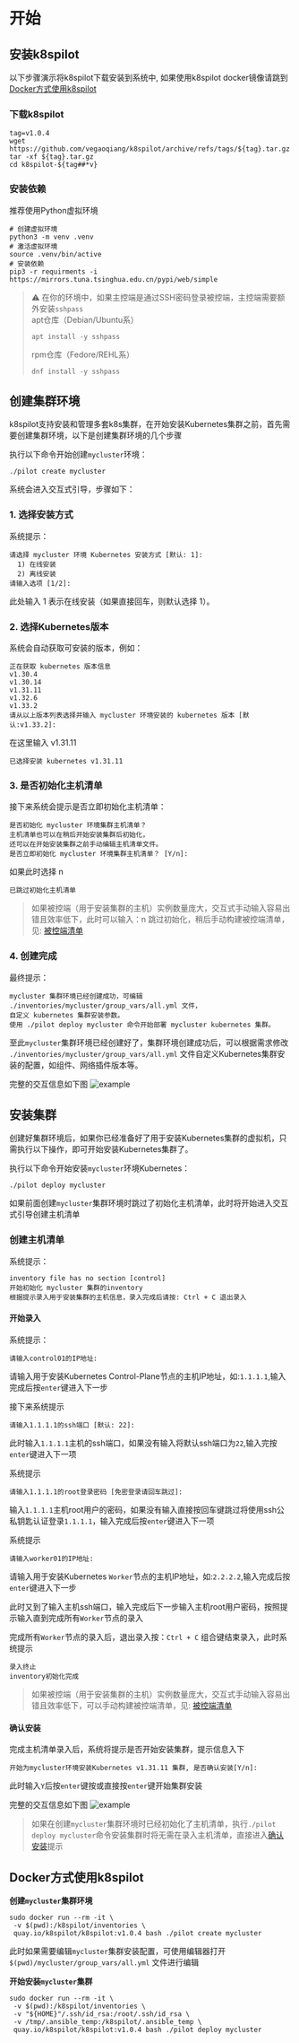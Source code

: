 # 开始

## 安装k8spilot
以下步骤演示将k8spilot下载安装到系统中, 如果使用k8spilot docker镜像请跳到[Docker方式使用k8spilot](#docker方式使用k8spilot)

### 下载k8spilot

```shell
tag=v1.0.4
wget https://github.com/vegaoqiang/k8spilot/archive/refs/tags/${tag}.tar.gz
tar -xf ${tag}.tar.gz
cd k8spilot-${tag##*v}
```

### 安装依赖
推荐使用Python虚拟环境

```shell
# 创建虚拟环境
python3 -m venv .venv
# 激活虚拟环境
source .venv/bin/active
# 安装依赖
pip3 -r requirments -i https://mirrors.tuna.tsinghua.edu.cn/pypi/web/simple
```

> :warning: 在你的环境中，如果主控端是通过SSH密码登录被控端，主控端需要额外安装`sshpass`  
>apt仓库（Debian/Ubuntu系）
>```shell
>apt install -y sshpass
>```
>
>rpm仓库（Fedore/REHL系）
>```shell
>dnf install -y sshpass
>```

## 创建集群环境
k8spilot支持安装和管理多套k8s集群，在开始安装Kubernetes集群之前，首先需要创建集群环境，以下是创建集群环境的几个步骤

执行以下命令开始创建`mycluster`环境：
```shell
./pilot create mycluster
```
系统会进入交互式引导，步骤如下：

### 1. 选择安装方式

系统提示：
```shell
请选择 mycluster 环境 Kubernetes 安装方式 [默认: 1]:
  1) 在线安装
  2) 离线安装
请输入选项 [1/2]:
```
此处输入 1 表示在线安装（如果直接回车，则默认选择 1）。

### 2. 选择Kubernetes版本
系统会自动获取可安装的版本，例如：
```shell
正在获取 kubernetes 版本信息
v1.30.4
v1.30.14
v1.31.11
v1.32.6
v1.33.2
请从以上版本列表选择并输入 mycluster 环境安装的 kubernetes 版本 [默认:v1.33.2]:
```
在这里输入 v1.31.11
```
已选择安装 kubernetes v1.31.11
```

### 3. 是否初始化主机清单
接下来系统会提示是否立即初始化主机清单：
```
是否初始化 mycluster 环境集群主机清单？
主机清单也可以在稍后开始安装集群后初始化，
还可以在开始安装集群之前手动编辑主机清单文件。
是否立即初始化 mycluster 环境集群主机清单？ [Y/n]:
```
如果此时选择 n
```
已跳过初始化主机清单
```
>如果被控端（用于安装集群的主机）实例数量庞大，交互式手动输入容易出错且效率低下，此时可以输入：n 跳过初始化，稍后手动构建被控端清单，见: [被控端清单](inventory.md)

### 4. 创建完成
最终提示：
```shell
mycluster 集群环境已经创建成功，可编辑 ./inventories/mycluster/group_vars/all.yml 文件，
自定义 kubernetes 集群安装参数。
使用 ./pilot deploy mycluster 命令开始部署 mycluster kubernetes 集群。
```
至此`mycluster`集群环境已经创建好了，集群环境创建成功后，可以根据需求修改 `./inventories/mycluster/group_vars/all.yml` 文件自定义Kubernetes集群安装的配置，如组件、网络插件版本等。

完整的交互信息如下图
![example](/docs/images/online_create.png)


## 安装集群
创建好集群环境后，如果你已经准备好了用于安装Kubernetes集群的虚拟机，只需执行以下操作，即可开始安装Kubernetes集群了。

执行以下命令开始安装`mycluster`环境Kubernetes：
```shell
./pilot deploy mycluster
```

如果前面创建`mycluster`集群环境时跳过了初始化主机清单，此时将开始进入交互式引导创建主机清单

### 创建主机清单
系统提示：
```info
inventory file has no section [control]
开始初始化 mycluster 集群的inventory
根据提示录入用于安装集群的主机信息，录入完成后请按: Ctrl + C 退出录入
```

#### 开始录入
系统提示：
```shell
请输入control01的IP地址:
```
请输入用于安装Kubernetes Control-Plane节点的主机IP地址，如:`1.1.1.1`,输入完成后按`enter`键进入下一步

接下来系统提示
```shell
请输入1.1.1.1的ssh端口 [默认: 22]:
```
此时输入`1.1.1.1`主机的ssh端口，如果没有输入将默认ssh端口为`22`,输入完按`enter`键进入下一项

系统提示
```shell
请输入1.1.1.1的root登录密码 [免密登录请回车跳过]:
```
输入`1.1.1.1`主机root用户的密码，如果没有输入直接按回车键跳过将使用ssh公私钥匙认证登录`1.1.1.1`，输入完成后按`enter`键进入下一项

系统提示
```shell
请输入worker01的IP地址:
```
请输入用于安装Kubernetes `Worker`节点的主机IP地址，如:`2.2.2.2`,输入完成后按`enter`键进入下一步

此时又到了输入主机ssh端口，输入完成后下一步输入主机root用户密码，按照提示输入直到完成所有`Worker`节点的录入

完成所有`Worker`节点的录入后，退出录入按：`Ctrl + C` 组合键结束录入，此时系统提示
```shell
录入终止
inventory初始化完成
```
>如果被控端（用于安装集群的主机）实例数量庞大，交互式手动输入容易出错且效率低下，可以手动构建被控端清单，见: [被控端清单](inventory.md)

#### 确认安装
完成主机清单录入后，系统将提示是否开始安装集群，提示信息入下
```shell
开始为mycluster环境安装Kubernetes v1.31.11 集群, 是否确认安装[Y/n]:
```
此时输入`Y`后按`enter`键按或直接按`enter`键开始集群安装

完整的交互信息如下图
![example](/docs/images/online_deploy.png)

>如果在创建`mycluster`集群环境时已经初始化了主机清单，执行`./pilot deploy mycluster`命令安装集群时将无需在录入主机清单，直接进入[确认安装](#确认安装)提示

##  Docker方式使用k8spilot

**创建`mycluster`集群环境**
```shell
sudo docker run --rm -it \
 -v $(pwd):/k8spilot/inventories \
 quay.io/k8spilot/k8spilot:v1.0.4 bash ./pilot create mycluster
```
此时如果需要编辑`mycluster`集群安装配置，可使用编辑器打开 `$(pwd)/mycluster/group_vars/all.yml` 文件进行编辑

**开始安装`mycluster`集群**
```shell
sudo docker run --rm -it \
 -v $(pwd):/k8spilot/inventories \
 -v "${HOME}"/.ssh/id_rsa:/root/.ssh/id_rsa \
 -v /tmp/.ansible_temp:/k8spilot/.ansible_temp \
 quay.io/k8spilot/k8spilot:v1.0.4 bash ./pilot deploy mycluster
```

